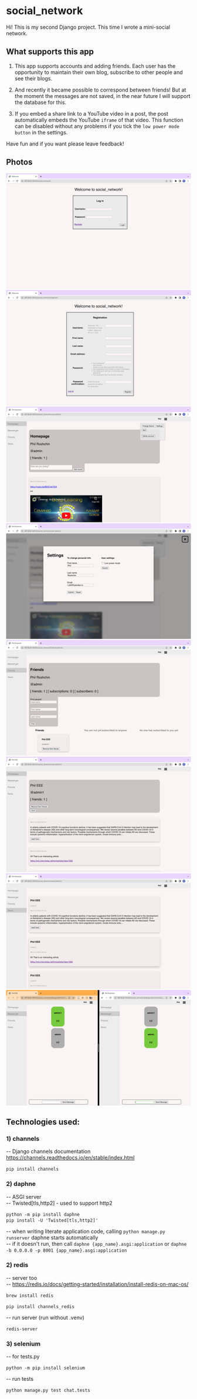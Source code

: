 # social_network

Hi! This is my second Django project. This time I wrote a mini-social network.

## What supports this app
1. This app supports accounts and adding friends. Each user has the opportunity to maintain their own blog, subscribe to other people and see their blogs.

2. And recently it became possible to correspond between friends! But at the moment the messages are not saved, in the near future I will support the database for this.

3. If you embed a share link to a YouTube video in a post, the post automatically embeds the YouTube `iframe` of that video. This function can be disabled without any problems if you tick the `low power mode button` in the settings.

Have fun and if you want please leave feedback!


## Photos

<img src="./images_for_README/image_1.png" alt="Alt text" title="Optional title">
<img src="./images_for_README/image_2.png" alt="Alt text" title="Optional title">
<img src="./images_for_README/image_3.png" alt="Alt text" title="Optional title">
<img src="./images_for_README/image_4.png" alt="Alt text" title="Optional title">
<img src="./images_for_README/image_5.png" alt="Alt text" title="Optional title">
<img src="./images_for_README/image_6.png" alt="Alt text" title="Optional title">
<img src="./images_for_README/image_7.png" alt="Alt text" title="Optional title">
<img src="./images_for_README/image_8.png" alt="Alt text" title="Optional title">



## Technologies used:

### 1) channels
-- Django channels documentation https://channels.readthedocs.io/en/stable/index.html
```console
pip install channels
```

### 2) daphne
-- ASGI server \
-- Twisted[tls,http2] - used to support http2
```console
python -m pip install daphne
pip install -U 'Twisted[tls,http2]'
```
-- when writing literate application code, calling `python manage.py runserver` daphne starts automatically \
-- if it doesn't run, then call `daphne {app_name}.asgi:application` or `daphne -b 0.0.0.0 -p 8001 {app_name}.asgi:application`

### 2) redis
-- server too \
-- https://redis.io/docs/getting-started/installation/install-redis-on-mac-os/
```console
brew install redis
```
```console
pip install channels_redis
```
-- run server (run without .venv)
```console
redis-server
```

### 3) selenium
-- for tests.py
```console
python -m pip install selenium
```
-- run tests
```console
python manage.py test chat.tests
```